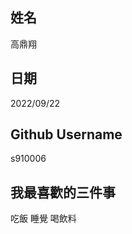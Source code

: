 姓名
----
高鼎翔

日期
----
2022/09/22

Github Username
---------------
s910006

我最喜歡的三件事
---------------
吃飯 睡覺 喝飲料